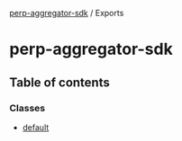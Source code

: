 [perp-aggregator-sdk](README.md) / Exports

# perp-aggregator-sdk

## Table of contents

### Classes

- [default](classes/default.md)
